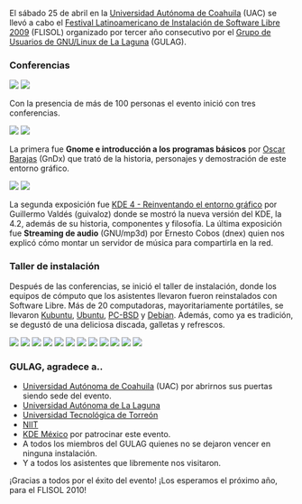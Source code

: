 
El sábado 25 de abril en la [Universidad Autónoma de Coahuila](http://www.uadec.mx/) (UAC) se llevó a cabo el [Festival Latinoamericano de Instalación de Software Libre 2009](http://www.flisol.net/) (FLISOL) organizado por tercer año consecutivo por el [Grupo de Usuarios de GNU/Linux de La Laguna](http://www.gulag.org.mx/) (GULAG).

### Conferencias

<a href="gulag-flisol-2009/guivaloz-01-inauguracion.jpg"><img class="img-responsive" src="gulag-flisol-2009/guivaloz-01-inauguracion-small.jpg"></a> <a href="gulag-flisol-2009/guivaloz-02-conferencias.jpg"><img class="img-responsive" src="gulag-flisol-2009/guivaloz-02-conferencias-small.jpg"></a>

Con la presencia de más de 100 personas el evento inició con tres conferencias.

<a href="gulag-flisol-2009/guivaloz-06-asistentes.jpg"><img class="img-responsive" src="gulag-flisol-2009/guivaloz-06-asistentes-small.jpg"></a> <a href="gulag-flisol-2009/guivaloz-03-conferencia-gnome.jpg"><img class="img-responsive" src="gulag-flisol-2009/guivaloz-03-conferencia-gnome-small.jpg"></a>

La primera fue **Gnome e introducción a los programas básicos** por [Oscar Barajas](http://gndx.org/) (GnDx) que trató de la historia, personajes y demostración de este entorno gráfico.

<a href="gulag-flisol-2009/guivaloz-04-conferencia-kde4.jpg"><img class="img-responsive" src="gulag-flisol-2009/guivaloz-04-conferencia-kde4-small.jpg"></a> <a href="gulag-flisol-2009/guivaloz-05-conferencia-gnump3d.jpg"><img class="img-responsive" src="gulag-flisol-2009/guivaloz-05-conferencia-gnump3d-small.jpg"></a>

La segunda exposición fue [KDE 4 - Reinventando el entorno gráfico](http://www.movimientolibre.com/presentaciones/kde-4-reinventando-el-entorno-grafico.html) por Guillermo Valdés (guivaloz) donde se mostró la nueva versión del KDE, la 4.2, además de su historia, componentes y filosofía. La última exposición fue **Streaming de audio** (GNU/mp3d) por Ernesto Cobos (dnex) quien nos explicó cómo montar un servidor de música para compartirla en la red.

### Taller de instalación

Después de las conferencias, se inició el taller de instalación, donde los equipos de cómputo que los asistentes llevaron fueron reinstalados con Software Libre. Más de 20 computadoras, mayoritariamente portátiles, se llevaron [Kubuntu](http://www.kubuntu.org/), [Ubuntu](http://www.ubuntu.com/), [PC-BSD](http://www.pcbsd.org/) y [Debian](http://www.debian.org/). Además, como ya es tradición, se degustó de una deliciosa discada, galletas y refrescos.

<a href="gulag-flisol-2009/guivaloz-07-regalando-discos.jpg"><img class="img-responsive" src="gulag-flisol-2009/guivaloz-07-regalando-discos-small.jpg"></a>
<a href="gulag-flisol-2009/guivaloz-08-instalando-software-libre.jpg"><img class="img-responsive" src="gulag-flisol-2009/guivaloz-08-instalando-software-libre-small.jpg"></a>
<a href="gulag-flisol-2009/guivaloz-09-kde35-en-acer-one.jpg"><img class="img-responsive" src="gulag-flisol-2009/guivaloz-09-kde35-en-acer-one-small.jpg"></a>
<a href="gulag-flisol-2009/guivaloz-10-disco-de-kubuntu.jpg"><img class="img-responsive" src="gulag-flisol-2009/guivaloz-10-disco-de-kubuntu-small.jpg"></a>
<a href="gulag-flisol-2009/guivaloz-11-bajo-la-carpa.jpg"><img class="img-responsive" src="gulag-flisol-2009/guivaloz-11-bajo-la-carpa-small.jpg"></a>
<a href="gulag-flisol-2009/guivaloz-12-heroes-del-software-libre.jpg"><img class="img-responsive" src="gulag-flisol-2009/guivaloz-12-heroes-del-software-libre-small.jpg"></a>
<a href="gulag-flisol-2009/guivaloz-13-diablitas-usando-kde42.jpg"><img class="img-responsive" src="gulag-flisol-2009/guivaloz-13-diablitas-usando-kde42-small.jpg"></a>
<a href="gulag-flisol-2009/guivaloz-14-una-instalacion-exitosa-mas.jpg"><img class="img-responsive" src="gulag-flisol-2009/guivaloz-14-una-instalacion-exitosa-mas-small.jpg"></a>
<a href="gulag-flisol-2009/guivaloz-15-laptop-gateway-con-kubuntu.jpg"><img class="img-responsive" src="gulag-flisol-2009/guivaloz-15-laptop-gateway-con-kubuntu-small.jpg"></a>
<a href="gulag-flisol-2009/guivaloz-16-laptop-macbook-con-kubuntu.jpg"><img class="img-responsive" src="gulag-flisol-2009/guivaloz-16-laptop-macbook-con-kubuntu-small.jpg"></a>
<a href="gulag-flisol-2009/guivaloz-17-trabajo-en-equipo.jpg"><img class="img-responsive" src="gulag-flisol-2009/guivaloz-17-trabajo-en-equipo-small.jpg"></a>
<a href="gulag-flisol-2009/guivaloz-18-discada.jpg"><img class="img-responsive" src="gulag-flisol-2009/guivaloz-18-discada-small.jpg"></a>

### GULAG, agradece a..

* [Universidad Autónoma de Coahuila](http://www.uadec.mx/) (UAC) por abrirnos sus puertas siendo sede del evento.
* [Universidad Autónoma de La Laguna](http://www.ual.mx/)
* [Universidad Tecnológica de Torreón](http://www.utt.edu.mx/)
* [NIIT](http://www.niit-laguna.com/)
* [KDE México](http://www.kde.org.mx/) por patrocinar este evento.
* A todos los miembros del GULAG quienes no se dejaron vencer en ninguna instalación.
* Y a todos los asistentes que libremente nos visitaron.

¡Gracias a todos por el éxito del evento! ¡Los esperamos el próximo año, para el FLISOL 2010!
